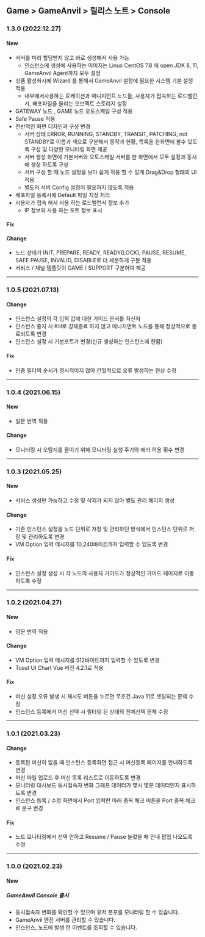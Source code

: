 ## Game > GameAnvil > 릴리스 노트 > Console

### 1.3.0 (2022.12.27)

#### New

* 서버를 미리 할당받지 않고 바로 생성해서 사용 가능
  * 인스턴스에 생성에 사용하는 이미지는 Linux CentOS 7.8 에 open  JDK 8, 11, GameAnvil Agent까지 모두 설정
* 상품 활성화시에 Wizard 를 통해서 GameAnvil 설정에 필요한 시스템 기본 설정 적용
  * 내부에서사용하는 로케이션과 매니지먼트 노드들, 사용자가 접속하는 로드밸런서, 배포파일을 올리는 오브젝트 스토리지 설정
* GATEWAY 노드 , GAME 노드 오토스케일 구성 적용
* Safe Pause 적용
* 전반적인 화면 디자인과 구성 변경
  * 서버 상태 ERROR, RUNNING, STANDBY, TRANSIT, PATCHING, not STANDBY로 이름과 색으로 구분해서 동작과 현황, 목록을 한화면에 볼수 있도록 구성 및 다양한 모니터링 화면 제공
  * 서버 생성 화면에 기본서버와 오토스케일 서버를 한 화면에서 모두 설정과 동시에 생성 하도록 구성
  * 서버 구성 할 때 노드 설정을 보다 쉽게 적용 할 수 있게 Drag&Drop 형태의 UI 적용
  * 별도의 서버 Config 설정이 필요하지 않도록 적용
* 배포파일 등록시에 Default 파일 지정 처리
* 사용자가 접속 해서 사용 하는 로드밸런서 정보 추가
  * IP 정보와 사용 하는 포트 정보 표시

#### Fix



#### Change

* 노드 상태가 INIT, PREPARE, READY, READY(LOCK), PAUSE, RESUME, SAFE PAUSE, INVALID, DISABLE로 더 세분하게 구분 적용
* 서비스 / 채널 템플릿이 GAME / SUPPORT 구분하여 제공

---

### 1.0.5 (2021.07.13)

#### Change

* 인스턴스 설정의 각 입력 값에 대한 가이드 문서를 최신화
* 인스턴스 중지 시 Kill로 강제종료 하지 않고 매니지먼트 노드를 통해 정상적으로 종료되도록 변경
* 인스턴스 설정 시 기본포트가 변경(신규 생성하는 인스턴스에 한함)

#### Fix

* 인증 필터의 순서가 명시적이지 않아 간헐적으로 오류 발생하는 현상 수정

---

### 1.0.4 (2021.06.15)

#### New

* 일문 번역 적용

#### Change

* 모니터링 시 오탐지를 줄이기 위해 모니터링 실행 주기와 에러 허용 횟수 변경

---

### 1.0.3 (2021.05.25)

#### New

* 서비스 생성만 가능하고 수정 및 삭제가 되지 않아 별도 관리 페이지 생성

#### Change

* 기존 인스턴스 설정을 노드 단위로 저장 및 관리하던 방식에서 인스턴스 단위로 저장 및 관리하도록 변경
* VM Option 입력 메시지를 10,240바이트까지 입력할 수 있도록 변경

#### Fix

* 인스턴스 설정 생성 시 각 노드의 사용자 가이드가 정상적인 가이드 페이지로 이동하도록 수정

---

### 1.0.2 (2021.04.27)

#### New

* 영문 번역 적용

#### Change

* VM Option 입력 메시지를 512바이트까지 입력할 수 있도록 변경
* Toast UI Chart Vue 버전 4.2.1로 적용

#### Fix

* 머신 설정 오류 발생 시 재시도 버튼을 누르면 무조건 Java 11로 셋팅되는 문제 수정
* 인스턴스 등록에서 머신 선택 시 필터링 된 상태의 전체선택 문제 수정

---

### 1.0.1 (2021.03.23)

#### Change

* 등록된 머신이 없을 때 인스턴스 등록화면 접근 시 머신등록 페이지를 안내하도록 변경
* 머신 파일 업로드 후 머신 목록 리스트로 이동하도록 변경
* 모니터링 대시보드 동시접속자 변화 그래프 데이터가 몇시 몇분 데이터인지 표시하도록 변경
* 인스턴스 등록 / 수정 화면에서 Port 입력란 아래 중복 체크 버튼을 Port 중복 체크로 문구 변경

#### Fix

* 노드 모니터링에서 선택 안하고 Resume / Pause 눌렀을 때 안내 팝업 나오도록 수정

---

### 1.0.0 (2021.02.23)

#### New

##### GameAnvil Console 출시

* 동시접속자 변화를 확인할 수 있으며 유저 분포를 모니터링 할 수 있습니다.
* GameAnvil 엔진 서버를 관리할 수 있습니다.
* 인스턴스, 노드에 발생 한 이벤트를 조회할 수 있습니다.

